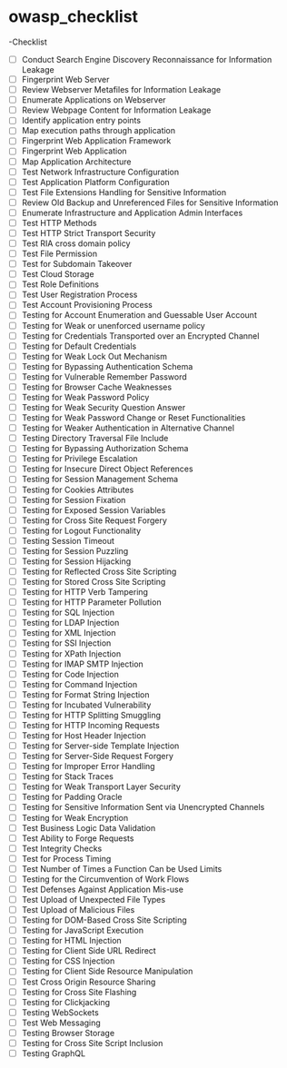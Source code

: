 # owasp_checklist
-Checklist
- [ ] Conduct Search Engine Discovery Reconnaissance for Information Leakage
- [ ] Fingerprint Web Server
- [ ] Review Webserver Metafiles for Information Leakage
- [ ] Enumerate Applications on Webserver
- [ ] Review Webpage Content for Information Leakage
- [ ] Identify application entry points
- [ ] Map execution paths through application
- [ ] Fingerprint Web Application Framework
- [ ] Fingerprint Web Application
- [ ] Map Application Architecture
- [ ] Test Network Infrastructure Configuration
- [ ] Test Application Platform Configuration
- [ ] Test File Extensions Handling for Sensitive Information
- [ ] Review Old Backup and Unreferenced Files for Sensitive Information
- [ ] Enumerate Infrastructure and Application Admin Interfaces
- [ ] Test HTTP Methods
- [ ] Test HTTP Strict Transport Security
- [ ] Test RIA cross domain policy
- [ ] Test File Permission
- [ ] Test for Subdomain Takeover
- [ ] Test Cloud Storage
- [ ] Test Role Definitions
- [ ] Test User Registration Process
- [ ] Test Account Provisioning Process
- [ ] Testing for Account Enumeration and Guessable User Account
- [ ] Testing for Weak or unenforced username policy
- [ ] Testing for Credentials Transported over an Encrypted Channel
- [ ] Testing for Default Credentials
- [ ] Testing for Weak Lock Out Mechanism
- [ ] Testing for Bypassing Authentication Schema
- [ ] Testing for Vulnerable Remember Password
- [ ] Testing for Browser Cache Weaknesses
- [ ] Testing for Weak Password Policy
- [ ] Testing for Weak Security Question Answer
- [ ] Testing for Weak Password Change or Reset Functionalities
- [ ] Testing for Weaker Authentication in Alternative Channel
- [ ] Testing Directory Traversal File Include
- [ ] Testing for Bypassing Authorization Schema
- [ ] Testing for Privilege Escalation
- [ ] Testing for Insecure Direct Object References
- [ ] Testing for Session Management Schema
- [ ] Testing for Cookies Attributes
- [ ] Testing for Session Fixation
- [ ] Testing for Exposed Session Variables
- [ ] Testing for Cross Site Request Forgery
- [ ] Testing for Logout Functionality
- [ ] Testing Session Timeout
- [ ] Testing for Session Puzzling
- [ ] Testing for Session Hijacking
- [ ] Testing for Reflected Cross Site Scripting
- [ ] Testing for Stored Cross Site Scripting
- [ ] Testing for HTTP Verb Tampering
- [ ] Testing for HTTP Parameter Pollution
- [ ] Testing for SQL Injection
- [ ] Testing for LDAP Injection
- [ ] Testing for XML Injection
- [ ] Testing for SSI Injection
- [ ] Testing for XPath Injection
- [ ] Testing for IMAP SMTP Injection
- [ ] Testing for Code Injection
- [ ] Testing for Command Injection
- [ ] Testing for Format String Injection
- [ ] Testing for Incubated Vulnerability
- [ ] Testing for HTTP Splitting Smuggling
- [ ] Testing for HTTP Incoming Requests
- [ ] Testing for Host Header Injection
- [ ] Testing for Server-side Template Injection
- [ ] Testing for Server-Side Request Forgery
- [ ] Testing for Improper Error Handling
- [ ] Testing for Stack Traces
- [ ] Testing for Weak Transport Layer Security
- [ ] Testing for Padding Oracle
- [ ] Testing for Sensitive Information Sent via Unencrypted Channels
- [ ] Testing for Weak Encryption
- [ ] Test Business Logic Data Validation
- [ ] Test Ability to Forge Requests
- [ ] Test Integrity Checks
- [ ] Test for Process Timing
- [ ] Test Number of Times a Function Can be Used Limits
- [ ] Testing for the Circumvention of Work Flows
- [ ] Test Defenses Against Application Mis-use
- [ ] Test Upload of Unexpected File Types
- [ ] Test Upload of Malicious Files
- [ ] Testing for DOM-Based Cross Site Scripting
- [ ] Testing for JavaScript Execution
- [ ] Testing for HTML Injection
- [ ] Testing for Client Side URL Redirect
- [ ] Testing for CSS Injection
- [ ] Testing for Client Side Resource Manipulation
- [ ] Test Cross Origin Resource Sharing
- [ ] Testing for Cross Site Flashing
- [ ] Testing for Clickjacking
- [ ] Testing WebSockets
- [ ] Test Web Messaging
- [ ] Testing Browser Storage
- [ ] Testing for Cross Site Script Inclusion
- [ ] Testing GraphQL
